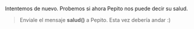 Intentemos de nuevo. Probemos si ahora Pepito nos puede decir su salud.

> Enviale el mensaje **salud()** a Pepito. Esta vez debería andar :)

